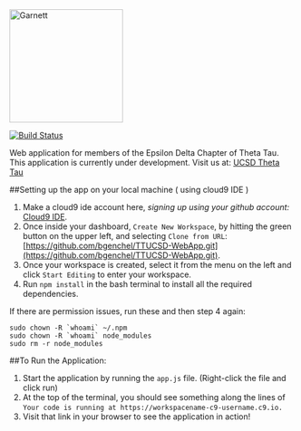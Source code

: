 <img alt="Garnett" src="http://cdn.imghack.se/images/145a94ce83eb940739d13bcd5182e5fd.png" height="200px" />

[![Build Status](https://travis-ci.org/UCSDTT/Garnett.svg?branch=master)](https://travis-ci.org/UCSDTT/Garnett)

Web application for members of the Epsilon Delta Chapter of Theta Tau.
This application is currently under development.
Visit us at: [UCSD Theta Tau](http://thetatau.ucsd.edu/)

##Setting up the app on your local machine ( using cloud9 IDE )
1. Make a cloud9 ide account here, *signing up using your github account:* [Cloud9 IDE](https://c9.io).
2. Once inside your dashboard, `Create New Workspace`, by hitting the green button on the upper left, and selecting `Clone from URL`: [https://github.com/bgenchel/TTUCSD-WebApp.git](https://github.com/bgenchel/TTUCSD-WebApp.git).
3. Once your workspace is created, select it from the menu on the left and click `Start Editing` to enter your workspace.
4. Run `npm install` in the bash terminal to install all the required dependencies.

If there are permission issues, run these and then step 4 again:

    sudo chown -R `whoami` ~/.npm
    sudo chown -R `whoami` node_modules
    sudo rm -r node_modules


##To Run the Application:
1. Start the application by running the `app.js` file. (Right-click the file and click run)
2. At the top of the terminal, you should see something along the lines of `Your code is running at https://workspacename-c9-username.c9.io.`
3. Visit that link in your browser to see the application in action!

